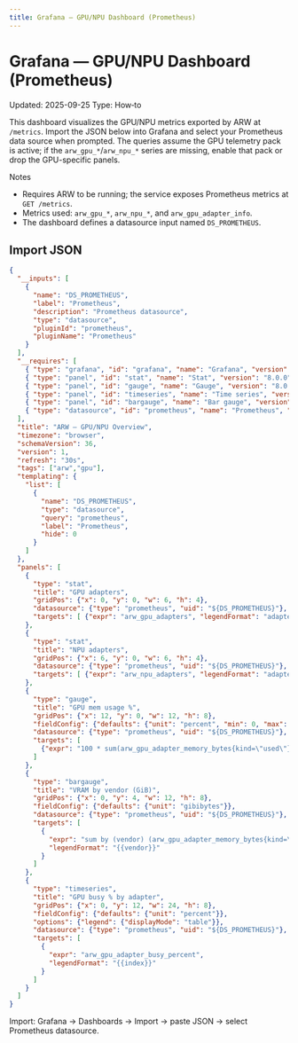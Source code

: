 ```yaml
---
title: Grafana — GPU/NPU Dashboard (Prometheus)
---
```


# Grafana — GPU/NPU Dashboard (Prometheus)

Updated: 2025-09-25
Type: How‑to

This dashboard visualizes the GPU/NPU metrics exported by ARW at `/metrics`. Import the JSON below into Grafana and select your Prometheus data source when prompted. The queries assume the GPU telemetry pack is active; if the `arw_gpu_*`/`arw_npu_*` series are missing, enable that pack or drop the GPU-specific panels.

Notes
- Requires ARW to be running; the service exposes Prometheus metrics at `GET /metrics`.
- Metrics used: `arw_gpu_*`, `arw_npu_*`, and `arw_gpu_adapter_info`.
- The dashboard defines a datasource input named `DS_PROMETHEUS`.

## Import JSON

```json
{
  "__inputs": [
    {
      "name": "DS_PROMETHEUS",
      "label": "Prometheus",
      "description": "Prometheus datasource",
      "type": "datasource",
      "pluginId": "prometheus",
      "pluginName": "Prometheus"
    }
  ],
  "__requires": [
    { "type": "grafana", "id": "grafana", "name": "Grafana", "version": "9.5.0" },
    { "type": "panel", "id": "stat", "name": "Stat", "version": "8.0.0" },
    { "type": "panel", "id": "gauge", "name": "Gauge", "version": "8.0.0" },
    { "type": "panel", "id": "timeseries", "name": "Time series", "version": "8.0.0" },
    { "type": "panel", "id": "bargauge", "name": "Bar gauge", "version": "8.0.0" },
    { "type": "datasource", "id": "prometheus", "name": "Prometheus", "version": "1.0.0" }
  ],
  "title": "ARW — GPU/NPU Overview",
  "timezone": "browser",
  "schemaVersion": 36,
  "version": 1,
  "refresh": "30s",
  "tags": ["arw","gpu"],
  "templating": {
    "list": [
      {
        "name": "DS_PROMETHEUS",
        "type": "datasource",
        "query": "prometheus",
        "label": "Prometheus",
        "hide": 0
      }
    ]
  },
  "panels": [
    {
      "type": "stat",
      "title": "GPU adapters",
      "gridPos": {"x": 0, "y": 0, "w": 6, "h": 4},
      "datasource": {"type": "prometheus", "uid": "${DS_PROMETHEUS}"},
      "targets": [ {"expr": "arw_gpu_adapters", "legendFormat": "adapters"} ]
    },
    {
      "type": "stat",
      "title": "NPU adapters",
      "gridPos": {"x": 6, "y": 0, "w": 6, "h": 4},
      "datasource": {"type": "prometheus", "uid": "${DS_PROMETHEUS}"},
      "targets": [ {"expr": "arw_npu_adapters", "legendFormat": "adapters"} ]
    },
    {
      "type": "gauge",
      "title": "GPU mem usage %",
      "gridPos": {"x": 12, "y": 0, "w": 12, "h": 8},
      "fieldConfig": {"defaults": {"unit": "percent", "min": 0, "max": 100}},
      "datasource": {"type": "prometheus", "uid": "${DS_PROMETHEUS}"},
      "targets": [
        {"expr": "100 * sum(arw_gpu_adapter_memory_bytes{kind=\"used\"}) / sum(arw_gpu_adapter_memory_bytes{kind=\"total\"})", "legendFormat": "mem %"}
      ]
    },
    {
      "type": "bargauge",
      "title": "VRAM by vendor (GiB)",
      "gridPos": {"x": 0, "y": 4, "w": 12, "h": 8},
      "fieldConfig": {"defaults": {"unit": "gibibytes"}},
      "datasource": {"type": "prometheus", "uid": "${DS_PROMETHEUS}"},
      "targets": [
        {
          "expr": "sum by (vendor) (arw_gpu_adapter_memory_bytes{kind=\"total\"} * on (index) group_left(vendor) arw_gpu_adapter_info) / (1024*1024*1024)",
          "legendFormat": "{{vendor}}"
        }
      ]
    },
    {
      "type": "timeseries",
      "title": "GPU busy % by adapter",
      "gridPos": {"x": 0, "y": 12, "w": 24, "h": 8},
      "fieldConfig": {"defaults": {"unit": "percent"}},
      "options": {"legend": {"displayMode": "table"}},
      "datasource": {"type": "prometheus", "uid": "${DS_PROMETHEUS}"},
      "targets": [
        {
          "expr": "arw_gpu_adapter_busy_percent",
          "legendFormat": "{{index}}"
        }
      ]
    }
  ]
}
```

Import: Grafana → Dashboards → Import → paste JSON → select Prometheus datasource.
